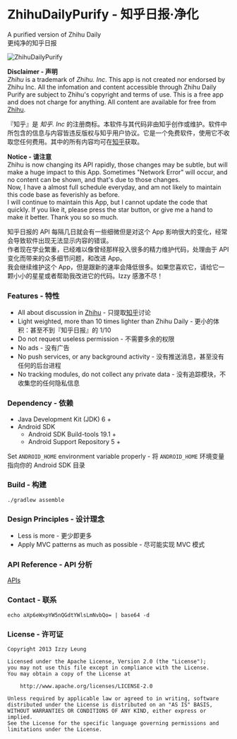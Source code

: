 ZhihuDailyPurify - 知乎日报·净化
================

A purified version of Zhihu Daily  
更纯净的知乎日报

![ZhihuDailyPurify](https://raw.githubusercontent.com/izzyleung/ZhihuDailyPurify/master/ZhihuDailyPurify.png)

__Disclaimer - 声明__  
*Zhihu* is a trademark of *Zhihu. Inc*. This app is not created nor endorsed by Zhihu Inc. All the infomation and content accessible through Zhihu Daily Purify are subject to Zhihu's copyright and terms of use. This is a free app and does not charge for anything. All content are available for free from [Zhihu](http://www.zhihu.com).  

『知乎』是 *知乎. Inc* 的注册商标。本软件与其代码非由知乎创作或维护。软件中所包含的信息与内容皆违反版权与知乎用户协议。它是一个免费软件，使用它不收取您任何费用。其中的所有内容均可在[知乎](http://www.zhihu.com)获取。

__Notice - 请注意__  
Zhihu is now changing its API rapidly, those changes may be subtle, but will make a huge impact to this App. Sometimes "Network Error" will occur, and no content can be shown, and that's due to those changes.  
Now, I have a almost full schedule everyday, and am not likely to maintain this code base as feverishly as before.  
I will continue to maintain this App, but I cannot update the code that quickly. If you like it, please press the star button, or give me a hand to make it better. Thank you so so much.  

知乎日报的 API 每隔几日就会有一些细微但是对这个 App 影响很大的变化，经常会导致软件出现无法显示内容的错误。  
作者现在学业繁重，已经难以像曾经那样投入很多的精力维护代码，处理由于 API 变化而带来的众多细节问题，和改进 App。  
我会继续维护这个 App，但是跟新的速率会降低很多。如果您喜欢它，请给它一颗小小的星星或者帮助我改进它的代码。Izzy 感激不尽！  

### Features - 特性
  - All about discussion in [Zhihu](http://www.zhihu.com) - 只提取[知乎](http://www.zhihu.com)讨论
  - Light weighted, more than 10 times lighter than Zhihu Daily - 更小的体积：甚至不到『知乎日报』的 1/10
  - Do not request useless permission - 不需要多余的权限
  - No ads - 没有广告
  - No push services, or any background activity - 没有推送消息，甚至没有任何的后台进程
  - No tracking modules, do not collect any private data - 没有追踪模块，不收集您的任何隐私信息

### Dependency - 依赖
  - Java Development Kit (JDK) 6 +
  - Android SDK
    - Android SDK Build-tools 19.1 +
    - Android Support Repository 5 +
    
Set `ANDROID_HOME` environment variable properly - 将 `ANDROID_HOME` 环境变量指向你的 Android SDK 目录

### Build - 构建
`./gradlew assemble`  

### Design Principles - 设计理念
  - Less is more - 更少即更多
  - Apply MVC patterns as much as possible - 尽可能实现 MVC 模式

### API Reference - API 分析
[APIs](https://github.com/izzyleung/ZhihuDailyPurify/wiki/%E7%9F%A5%E4%B9%8E%E6%97%A5%E6%8A%A5-API-%E5%88%86%E6%9E%90)

### Contact - 联系
`echo aXp6eWxpYW5nQGdtYWlsLmNvbQo= | base64 -d`

### License - 许可证
    Copyright 2013 Izzy Leung

    Licensed under the Apache License, Version 2.0 (the "License");
    you may not use this file except in compliance with the License.
    You may obtain a copy of the License at

        http://www.apache.org/licenses/LICENSE-2.0

    Unless required by applicable law or agreed to in writing, software
    distributed under the License is distributed on an "AS IS" BASIS,
    WITHOUT WARRANTIES OR CONDITIONS OF ANY KIND, either express or implied.
    See the License for the specific language governing permissions and
    limitations under the License.
